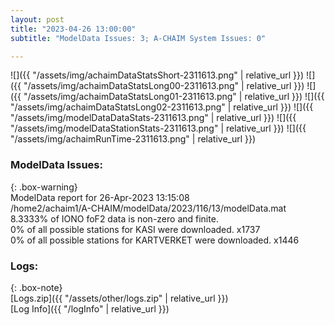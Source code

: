 ```yaml
---
layout: post
title: "2023-04-26 13:00:00"
subtitle: "ModelData Issues: 3; A-CHAIM System Issues: 0"

---
```


![]({{ "/assets/img/achaimDataStatsShort-2311613.png" | relative_url }})
![]({{ "/assets/img/achaimDataStatsLong00-2311613.png" | relative_url }})
![]({{ "/assets/img/achaimDataStatsLong01-2311613.png" | relative_url }})
![]({{ "/assets/img/achaimDataStatsLong02-2311613.png" | relative_url }})
![]({{ "/assets/img/modelDataDataStats-2311613.png" | relative_url }})
![]({{ "/assets/img/modelDataStationStats-2311613.png" | relative_url }})
![]({{ "/assets/img/achaimRunTime-2311613.png" | relative_url }})


### ModelData Issues:  
  
{: .box-warning}  
 ModelData report for 26-Apr-2023 13:15:08   
 /home2/achaim1/A-CHAIM/modelData/2023/116/13/modelData.mat   
 8.3333% of IONO foF2 data is non-zero and finite.   
 0% of all possible stations for KASI were downloaded. x1737   
 0% of all possible stations for KARTVERKET were downloaded. x1446   
  


### Logs:  
  
{: .box-note}  
[Logs.zip]({{ "/assets/other/logs.zip" | relative_url }})  
[Log Info]({{ "/logInfo" | relative_url }})  

